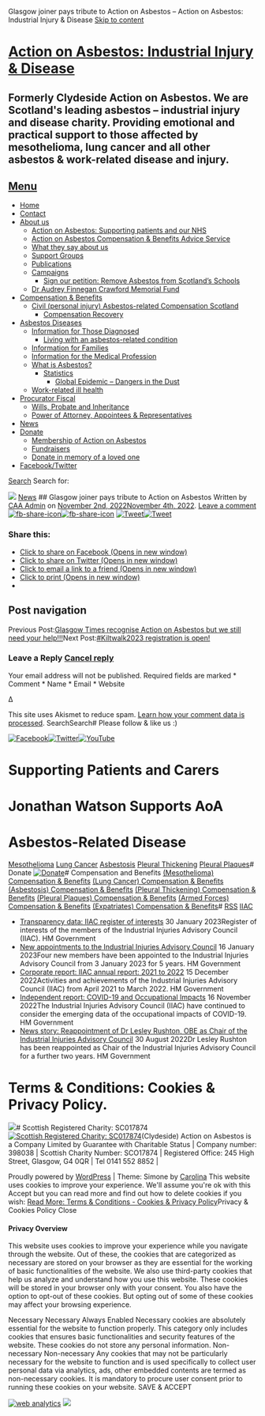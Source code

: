 
Glasgow joiner pays tribute to Action on Asbestos – Action on Asbestos: Industrial Injury & Disease
[Skip to content](#content)
 
# [Action on Asbestos: Industrial Injury & Disease](https://www.clydesideactiononasbestos.org.uk/)
## Formerly Clydeside Action on Asbestos. We are Scotland's leading asbestos – industrial injury and disease charity. Providing emotional and practical support to those affected by mesothelioma, lung cancer and all other asbestos & work-related disease and injury.
## [Menu](#)
* [Home](https://www.clydesideactiononasbestos.org.uk/)
* [Contact](https://www.clydesideactiononasbestos.org.uk/contact-us)
* [About us](https://www.clydesideactiononasbestos.org.uk/about-action-on-asbestos)
	+ [Action on Asbestos: Supporting patients and our NHS](https://www.clydesideactiononasbestos.org.uk/about-action-on-asbestos/action-on-asbestos-supporting-our-nhs)
	+ [Action on Asbestos Compensation & Benefits Advice Service](https://www.clydesideactiononasbestos.org.uk/about-action-on-asbestos/action-on-asbestos-welfare-rights-service)
	+ [What they say about us](https://www.clydesideactiononasbestos.org.uk/about-action-on-asbestos/what-they-say-about-us)
	+ [Support Groups](https://www.clydesideactiononasbestos.org.uk/about-action-on-asbestos/support-groups)
	+ [Publications](https://www.clydesideactiononasbestos.org.uk/new-information-booklets)
	+ [Campaigns](https://www.clydesideactiononasbestos.org.uk/about-action-on-asbestos/campaigns)
		- [Sign our petition: Remove Asbestos from Scotland’s Schools](https://www.clydesideactiononasbestos.org.uk/asbestos-in-schools)
	+ [Dr Audrey Finnegan Crawford Memorial Fund](https://www.clydesideactiononasbestos.org.uk/about-action-on-asbestos/dr-audrey-finnegan-crawford-memorial-fund)
* [Compensation & Benefits](https://www.clydesideactiononasbestos.org.uk/compensation-and-benefits)
	+ [Civil (personal injury) Asbestos-related Compensation Scotland](https://www.clydesideactiononasbestos.org.uk/compensation-and-benefits/civil-compensation)
		- [Compensation Recovery](https://www.clydesideactiononasbestos.org.uk/compensation-and-benefits/civil-compensation/compensation-recovery)
* [Asbestos Diseases](https://www.clydesideactiononasbestos.org.uk/asbestos-related-disease)
	+ [Information for Those Diagnosed](https://www.clydesideactiononasbestos.org.uk/information-for-those-affected)
		- [Living with an asbestos-related condition](https://www.clydesideactiononasbestos.org.uk/asbestos-related-disease/toolkit)
	+ [Information for Families](https://www.clydesideactiononasbestos.org.uk/information-for-families)
	+ [Information for the Medical Profession](https://www.clydesideactiononasbestos.org.uk/information-for-the-medical-profession)
	+ [What is Asbestos?](https://www.clydesideactiononasbestos.org.uk/asbestos-related-disease/what-is-asbestos)
		- [Statistics](https://www.clydesideactiononasbestos.org.uk/information-for-the-medical-profession/statistics)
			* [Global Epidemic – Dangers in the Dust](https://www.clydesideactiononasbestos.org.uk/information-for-the-medical-profession/statistics/global-epidemic-dangers-in-the-dust)
	+ [Work-related ill health](https://www.clydesideactiononasbestos.org.uk/information-for-the-medical-profession/work-related-ill-health-and-occupational-disease-in-great-britain)
* [Procurator Fiscal](https://www.clydesideactiononasbestos.org.uk/information-for-the-medical-profession/posthumous-claims)
	+ [Wills, Probate and Inheritance](https://www.clydesideactiononasbestos.org.uk/information-for-the-medical-profession/posthumous-claims/wills-probate-and-inheritance)
	+ [Power of Attorney, Appointees & Representatives](https://www.clydesideactiononasbestos.org.uk/compensation-and-benefits/mesothelioma-compensation-benefits/power-of-attorney-appointees-representatives)
* [News](https://www.clydesideactiononasbestos.org.uk/category/action-on-asbestos-news)
* [Donate](https://www.clydesideactiononasbestos.org.uk/donations-and-fundraising)
	+ [Membership of Action on Asbestos](https://www.clydesideactiononasbestos.org.uk/donations-and-fundraising/membership)
	+ [Fundraisers](https://www.clydesideactiononasbestos.org.uk/category/fundraisers)
	+ [Donate in memory of a loved one](https://www.clydesideactiononasbestos.org.uk/donations-and-fundraising/donate-in-memory-of-a-loved-one)
* [Facebook/Twitter](https://www.clydesideactiononasbestos.org.uk/facebook-twitter)
 
[Search](#search-container)
Search for:
 
![](https://i0.wp.com/www.clydesideactiononasbestos.org.uk/wp-content/uploads/2022/11/dc.png?resize=1060%2C623&ssl=1)
[News](https://www.clydesideactiononasbestos.org.uk/category/action-on-asbestos-news) ## Glasgow joiner pays tribute to Action on Asbestos
Written by [CAA Admin](https://www.clydesideactiononasbestos.org.uk/author/gordon) on [November 2nd, 2022November 4th, 2022](https://www.clydesideactiononasbestos.org.uk/action-on-asbestos-news/glasgow-joiner-pays-tribute-to-actions-on-asbestos). [Leave a comment](https://www.clydesideactiononasbestos.org.uk/action-on-asbestos-news/glasgow-joiner-pays-tribute-to-actions-on-asbestos#respond) 
[![fb-share-icon](https://www.clydesideactiononasbestos.org.uk/wp-content/plugins/ultimate-social-media-icons/images/share_icons/fb_icons/en_US.svg "Facebook Share")![fb-share-icon](https://www.clydesideactiononasbestos.org.uk/wp-content/plugins/ultimate-social-media-icons/images/share_icons/fb_icons/en_US.svg "Facebook Share")](https://www.facebook.com/sharer/sharer.php?u=https://www.clydesideactiononasbestos.org.uk/action-on-asbestos-news/glasgow-joiner-pays-tribute-to-actions-on-asbestos)
[![Tweet](https://www.clydesideactiononasbestos.org.uk/wp-content/plugins/ultimate-social-media-icons/images/share_icons/Twitter_Tweet/en_US_Tweet.svg "Tweet")![Tweet](https://www.clydesideactiononasbestos.org.uk/wp-content/plugins/ultimate-social-media-icons/images/share_icons/Twitter_Tweet/en_US_Tweet.svg "Tweet")](https://twitter.com/intent/tweet?text=Glasgow+joiner+pays+tribute+to+Action+on+Asbestos+https://www.clydesideactiononasbestos.org.uk/action-on-asbestos-news/glasgow-joiner-pays-tribute-to-actions-on-asbestos)
### Share this:
* [Click to share on Facebook (Opens in new window)](https://www.clydesideactiononasbestos.org.uk/action-on-asbestos-news/glasgow-joiner-pays-tribute-to-actions-on-asbestos?share=facebook "Click to share on Facebook")
* [Click to share on Twitter (Opens in new window)](https://www.clydesideactiononasbestos.org.uk/action-on-asbestos-news/glasgow-joiner-pays-tribute-to-actions-on-asbestos?share=twitter "Click to share on Twitter")
* [Click to email a link to a friend (Opens in new window)](mailto:?subject=%5BShared%20Post%5D%20Glasgow%20joiner%20pays%20tribute%20to%20Action%20on%20Asbestos&body=https%3A%2F%2Fwww.clydesideactiononasbestos.org.uk%2Faction-on-asbestos-news%2Fglasgow-joiner-pays-tribute-to-actions-on-asbestos&share=email "Click to email a link to a friend")
* [Click to print (Opens in new window)](https://www.clydesideactiononasbestos.org.uk/action-on-asbestos-news/glasgow-joiner-pays-tribute-to-actions-on-asbestos#print "Click to print")
* 
 
## Post navigation
Previous Post:[Glasgow Times recognise Action on Asbestos but we still need your help!!!](https://www.clydesideactiononasbestos.org.uk/action-on-asbestos-news/action-on-asbestos-we-need-your-help)Next Post:[#Kiltwalk2023 registration is open!](https://www.clydesideactiononasbestos.org.uk/events/kiltwalk2023-registration-is-open) 
### Leave a Reply [Cancel reply](/action-on-asbestos-news/glasgow-joiner-pays-tribute-to-actions-on-asbestos#respond)
Your email address will not be published. Required fields are marked \*
Comment \* 
Name \* 
Email \* 
Website 
 
Δ
 
This site uses Akismet to reduce spam. [Learn how your comment data is processed](https://akismet.com/privacy/).
SearchSearch# Please follow & like us :)
 
[![Facebook](https://www.clydesideactiononasbestos.org.uk/wp-content/plugins/ultimate-social-media-icons/images/icons_theme/default/default_facebook.png "Facebook")](https://www.facebook.com/caamesoscot/)[![Twitter](https://www.clydesideactiononasbestos.org.uk/wp-content/plugins/ultimate-social-media-icons/images/icons_theme/default/default_twitter.png "Twitter")](https://twitter.com/caamesoscot)[![YouTube](https://www.clydesideactiononasbestos.org.uk/wp-content/plugins/ultimate-social-media-icons/images/icons_theme/default/default_youtube.png "YouTube")](https://www.youtube.com/user/clydesideaction) 
# Supporting Patients and Carers
# Jonathan Watson Supports AoA
# Asbestos-Related Disease
 [Mesothelioma](https://www.clydesideactiononasbestos.org.uk/asbestos-related-disease/mesothelioma "What is Malignant Mesothelioma?")
 [Lung Cancer](https://www.clydesideactiononasbestos.org.uk/asbestos-related-disease/lung-cancer "What is Asbestos-Related Cancer?")
 [Asbestosis](https://www.clydesideactiononasbestos.org.uk/asbestos-related-disease/asbestosis "What is Asbestosis?")
 [Pleural Thickening](https://www.clydesideactiononasbestos.org.uk/asbestos-related-disease/benign-pleural-disease "What is Diffuse Pleural Thickening?")
 [Pleural Plaques](https://www.clydesideactiononasbestos.org.uk/asbestos-related-disease/benign-pleural-disease "What is Pleural Plaque?")# Donate
[![](https://i0.wp.com/www.clydesideactiononasbestos.org.uk/wp-content/uploads/2020/05/justgiving-e1590407571416.png?fit=600%2C163&ssl=1 "Donate")](https://www.justgiving.com/clydesideaction)# Compensation and Benefits
 [(Mesothelioma) Compensation & Benefits](https://www.clydesideactiononasbestos.org.uk/compensation-and-benefits/mesothelioma-compensation-benefits "Mesothelioma Compensation & Benefits")
 [(Lung Cancer) Compensation & Benefits](https://www.clydesideactiononasbestos.org.uk/compensation-and-benefits/asbestos-related-lung-cancer-compensation-benefits)
 [(Asbestosis) Compensation & Benefits](https://www.clydesideactiononasbestos.org.uk/compensation-and-benefits/asbestosis-diffuse-pleural-thickening-compensation-and-benefits)
 [(Pleural Thickening) Compensation & Benefits](https://www.clydesideactiononasbestos.org.uk/compensation-and-benefits/diffuse-pleural-thickening)
 [(Pleural Plaques) Compensation & Benefits](https://www.clydesideactiononasbestos.org.uk/compensation-and-benefits/pleural-plaques-compensation "Pleural Plaque Compensation")
 [(Armed Forces) Compensation & Benefits](https://www.clydesideactiononasbestos.org.uk/compensation-and-benefits/asbestos-related-disease-compensation-and-the-armed-forces "Armed Forces Compensation")
 [(Expatriates) Compensation & Benefits](https://www.clydesideactiononasbestos.org.uk/compensation-and-benefits/expatriates-asbestos-related-benefits-compensation "Expatriates Compensation")# [RSS](https://www.gov.uk/government/organisations/industrial-injuries-advisory-council.atom) [IIAC](https://www.gov.uk/government/organisations/industrial-injuries-advisory-council)
* [Transparency data: IIAC register of interests](https://www.gov.uk/government/publications/iiac-register-of-interests) 30 January 2023Register of interests of the members of the Industrial Injuries Advisory Council (IIAC). HM Government
* [New appointments to the Industrial Injuries Advisory Council](https://www.gov.uk/government/news/new-appointments-to-the-industrial-injuries-advisory-council-2) 16 January 2023Four new members have been appointed to the Industrial Injuries Advisory Council from 3 January 2023 for 5 years. HM Government
* [Corporate report: IIAC annual report: 2021 to 2022](https://www.gov.uk/government/publications/iiac-annual-report-2021-to-2022) 15 December 2022Activities and achievements of the Industrial Injuries Advisory Council (IIAC) from April 2021 to March 2022. HM Government
* [Independent report: COVID-19 and Occupational Impacts](https://www.gov.uk/government/publications/covid-19-and-occupational-impacts) 16 November 2022The Industrial Injuries Advisory Council (IIAC) have continued to consider the emerging data of the occupational impacts of COVID-19. HM Government
* [News story: Reappointment of Dr Lesley Rushton, OBE as Chair of the Industrial Injuries Advisory Council](https://www.gov.uk/government/news/reappointment-of-dr-lesley-rushton-obe-as-chair-of-the-industrial-injuries-advisory-council) 30 August 2022Dr Lesley Rushton has been reappointed as Chair of the Industrial Injuries Advisory Council for a further two years. HM Government
 
# Terms & Conditions: Cookies & Privacy Policy.
[![](https://i0.wp.com/www.clydesideactiononasbestos.org.uk/wp-content/uploads/2020/01/CAA-FINAL-LOGO-OCT19_RGB_HI-RES.jpg?fit=595%2C90&ssl=1)](https://www.clydesideactiononasbestos.org.uk/about-caa/terms-conditions)# Scottish Registered Charity: SC017874
[![](https://i0.wp.com/www.clydesideactiononasbestos.org.uk/wp-content/uploads/2020/03/oscr-e1584098082329.jpg?fit=245%2C245&ssl=1 "Scottish Registered Charity: SC017874")](https://www.oscr.org.uk/about-charities/search-the-register/charity-details?number=17874)(Clydeside) Action on Asbestos is a Company Limited by Guarantee with Charitable Status | Company number: 398038 | Scottish Charity Number: SCO17874 | Registered Office: 245 High Street, Glasgow, G4 0QR | Tel 0141 552 8852 |  
 
 Proudly powered by [WordPress](http://wordpress.org/)  | 
 Theme: Simone by [Carolina](https://themesbycarolina.com) 
This website uses cookies to improve your experience. We'll assume you're ok with this Accept but you can read more and find out how to delete cookies if you wish: [Read More: Terms & Conditions - Cookies & Privacy Policy](https://www.clydesideactiononasbestos.org.uk/about-action-on-asbestos/terms-conditions)Privacy & Cookies Policy
Close
#### Privacy Overview
 
This website uses cookies to improve your experience while you navigate through the website. Out of these, the cookies that are categorized as necessary are stored on your browser as they are essential for the working of basic functionalities of the website. We also use third-party cookies that help us analyze and understand how you use this website. These cookies will be stored in your browser only with your consent. You also have the option to opt-out of these cookies. But opting out of some of these cookies may affect your browsing experience.
 
Necessary
Necessary
Always Enabled
 Necessary cookies are absolutely essential for the website to function properly. This category only includes cookies that ensures basic functionalities and security features of the website. These cookies do not store any personal information. 
Non-necessary
Non-necessary
 Any cookies that may not be particularly necessary for the website to function and is used specifically to collect user personal data via analytics, ads, other embedded contents are termed as non-necessary cookies. It is mandatory to procure user consent prior to running these cookies on your website. 
SAVE & ACCEPT
 
[![web analytics](https://c.statcounter.com/8124802/0/82c02db8/1/)](https://statcounter.com/ "web analytics")
![](https://www.clydesideactiononasbestos.org.uk/wp-content/plugins/wpfront-scroll-top/images/icons/1.png) 
